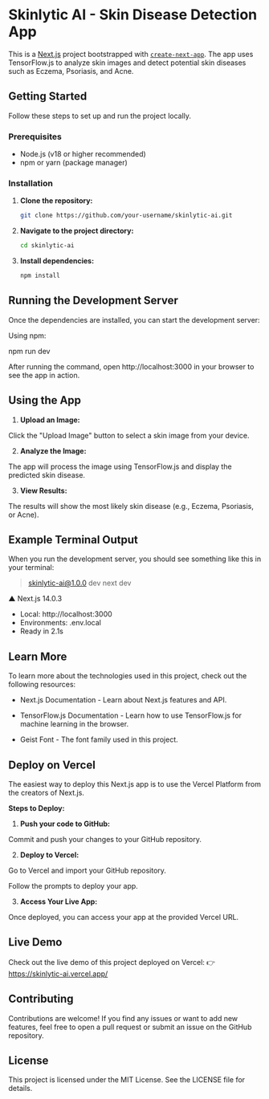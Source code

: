 # Skinlytic AI - Skin Disease Detection App

This is a [Next.js](https://nextjs.org) project bootstrapped with [`create-next-app`](https://nextjs.org/docs/app/api-reference/cli/create-next-app). The app uses TensorFlow.js to analyze skin images and detect potential skin diseases such as Eczema, Psoriasis, and Acne.

## Getting Started

Follow these steps to set up and run the project locally.

### Prerequisites

- Node.js (v18 or higher recommended)
- npm or yarn (package manager)

### Installation

1. **Clone the repository:**

   ```bash
   git clone https://github.com/your-username/skinlytic-ai.git

2. **Navigate to the project directory:**

   ```bash
   cd skinlytic-ai

3. **Install dependencies:**

   ```bash
   npm install

## Running the Development Server
Once the dependencies are installed, you can start the development server:

Using npm:

npm run dev

After running the command, open http://localhost:3000 in your browser to see the app in action.

## Using the App
1. **Upload an Image:**

Click the "Upload Image" button to select a skin image from your device.

2. **Analyze the Image:**

The app will process the image using TensorFlow.js and display the predicted skin disease.

3. **View Results:**

The results will show the most likely skin disease (e.g., Eczema, Psoriasis, or Acne).

## Example Terminal Output
When you run the development server, you should see something like this in your terminal:

> skinlytic-ai@1.0.0 dev
> next dev

  ▲ Next.js 14.0.3
  - Local:        http://localhost:3000
  - Environments: .env.local
  - Ready in 2.1s

## Learn More
To learn more about the technologies used in this project, check out the following resources:

- Next.js Documentation - Learn about Next.js features and API.

- TensorFlow.js Documentation - Learn how to use TensorFlow.js for machine learning in the browser.

- Geist Font - The font family used in this project.

## Deploy on Vercel
The easiest way to deploy this Next.js app is to use the Vercel Platform from the creators of Next.js.

**Steps to Deploy:**
1. **Push your code to GitHub:**

Commit and push your changes to your GitHub repository.

2. **Deploy to Vercel:**

Go to Vercel and import your GitHub repository.

Follow the prompts to deploy your app.

3. **Access Your Live App:**

Once deployed, you can access your app at the provided Vercel URL.

## Live Demo
Check out the live demo of this project deployed on Vercel:
👉 https://skinlytic-ai.vercel.app/  

## Contributing
Contributions are welcome! If you find any issues or want to add new features, feel free to open a pull request or submit an issue on the GitHub repository.

## License
This project is licensed under the MIT License. See the LICENSE file for details.